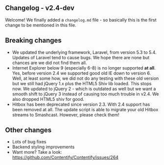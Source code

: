 ## Changelog - v2.4-dev

Welcome! We finally added a `changelog.md` file - so basically this is the first change to be mentioned in this file.
 
## Breaking changes

- We updated the underlying framework, Laravel, from version 5.3 to 5.4. Updates of Laravel tend to cause bugs.
We hope there are none but chances are we did not find them all.
- Internet Explorer below 9 (especially 6-8) is no longer supported **at all**. 
Yes, before version 2.4 we supported good old IE down to version 6. 
Well, at least some how, we did not do any testing with these old version but we still had jQuery 1.x 
plus the HTML5 Shiv lib loaded. This stops now. We updated to jQuery 2 - which is outdated as well 
but we want a smooth shift to jQuery 3 instead of causing too much trouble in v2.4. 
We also dropped HTML5 shiv for good.
- Hitbox has been deprecated since version 2.3. With 2.4 support has been removed at all. 
The update script is able to migrate your old Hitbox streams to Smashcast. However, please check them!

## Other changes

- Lots of bug fixes
- Backend styling improvements
- Want more? Take a look: https://github.com/Contentify/Contentify/issues/264